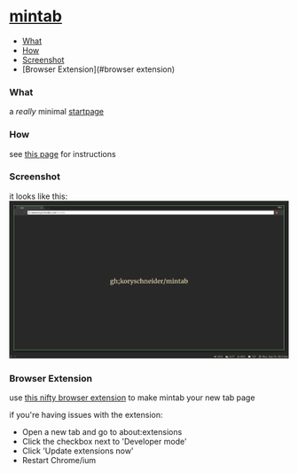 # [mintab][mintab]

 - [What](#what)
 - [How](#how)
 - [Screenshot](#screenshot)
 - [Browser Extension](#browser extension)

### What
a _really_ minimal [startpage][mintab]

### How
see [this page](doc/commands.md) for instructions

### Screenshot
it looks like this:
![screenshot](img/screen.jpg)


### Browser Extension
use [this nifty browser extension][chrome ext] to make mintab your new tab page

if you're having issues with the extension:
 - Open a new tab and go to about:extensions
 - Click the checkbox next to 'Developer mode'
 - Click 'Update extensions now'
 - Restart Chrome/ium

[mintab]: https://koryschneider.github.io/mintab
[chrome ext]: https://chrome.google.com/webstore/detail/mintab/ggkhmapnplaljplbhkbdjkbjadbhadap
